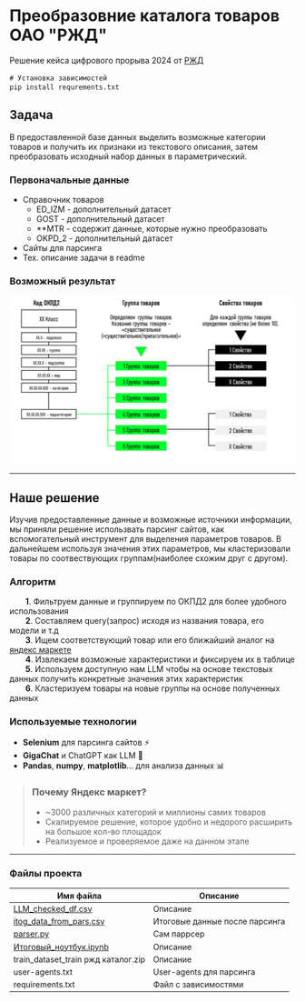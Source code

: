 # Преобразовние каталога товаров ОАО "РЖД"
Решение кейса цифрового прорыва 2024 от [РЖД](https://hacks-ai.ru/events/1077380)
```
# Установка зависимостей
pip install requrements.txt
```

## **Задача**
В предоставленной базе данных выделить возможные категории товаров и получить их признаки из текстового описания, затем преобразовать исходный набор данных в параметрический.

### Первоначальные данные
- Справочник товаров
  - ED_IZM - дополнительный датасет
  - GOST -  дополнительный датасет
  - **MTR - содержит данные, которые нужно преобразовать
  - OKPD_2 -  дополнительный датасет
- Сайты для парсинга
- Тех. описание задачи в readme

### Возможный результат
![Возможный результат, как он виделся первоначально.](images/first_target.png)
<br/>

---
## Наше решение
Изучив предоставленные данные и возможные источники информации, мы приняли решение использвать парсинг сайтов, как вспомогательный инструмент для выделения параметров товаров. В дальнейшем используя значения этих параметров, мы кластеризовали товары по соотвествующих группам(наиболее схожим друг с другом).

### Алгоритм
&emsp;&emsp;**1**. Фильтруем данные и группируем по ОКПД2 для более удобного использования <br>
&emsp;&emsp;**2**. Составляем query(запрос) исходя из названия товара, его модели и т.д <br>
&emsp;&emsp;**3**. Ищем соответствующий товар или его ближайший аналог на [яндекс маркете](https://market.yandex.ru) <br>
&emsp;&emsp;**4**. Извлекаем возможные характеристики и фиксируем их в таблице <br>
&emsp;&emsp;**5**. Используем доступную нам LLM чтобы на основе текстовых данных получить конкретные значения этих характеристик <br>
&emsp;&emsp;**6**. Кластеризуем товары на новые группы на основе полученных данных

### Используемые технологии
  * **Selenium** для парсинга сайтов :zap:
  * **GigaChat** и ChatGPT как LLM :robot:
  * **Pandas**, **numpy**, **matplotlib**... для анализа данных :bar_chart:


> ### Почему Яндекс маркет?
> * ~3000 различных категорий и миллионы самих товаров
> * Скалируемое решение, которое удобно и недорого расширить на большое кол-во площадок
> * Реализуемое и проверяемое даже на данном этапе
---
### Файлы проекта
| Имя файла | Описание |
|---|---|
|[LLM_checked_df.csv](LLM_checked_df.csv)|Описание|
|[itog_data_from_pars.csv](itog_data_from_pars.csv)|Итоговые данные после парсинга|
|[parser.py](parser.py)|Сам паррсер|
|[Итоговый_ноутбук.ipynb](Итоговый_ноутбук.ipynb)|Описание|
|train_dataset_train ржд каталог.zip|Описание|
|user-agents.txt|User-agents для парсинга|
|requirements.txt|Файл с зависимостями|
